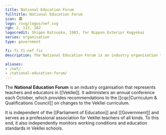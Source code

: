 ```yaml
---
title: National Education Forum
fulltitle: National Education Forum
icon: 🏛️
logo: /svg/logos/nef.svg
rgb: 2, 113, 182
logocredit: Shigeo Katsuoka, 1983, for Nippon Exterior Kogyokai
series: organisation
type: government

fi: fi fi-nef fis
description: The National Education Forum is an industry organisation that represents teachers and educators in Vekllei.

aliases:
- /nef/
- /national-education-forum/
---
```

The <span class="fi fi-nef fis"></span> **National Education Forum** is an industry organisation that represents teachers and educators in [[Vekllei]]. It administers an annual conference each October, which provides recommendations to the [[cqc|Curriculum & Qualifications Council]] on changes to the Vekllei curriculum.

It is independent of the [[Parliament of Education]] and [[Government]] and serves as a professional association for Vekllei teachers of all kinds. To this end, it also independently monitors working conditions and education standards in Vekllei schools.